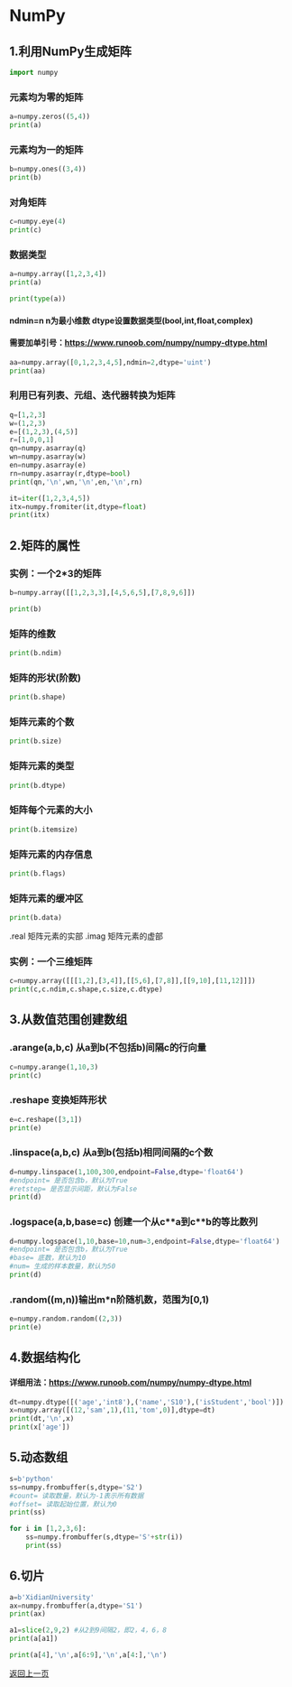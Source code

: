 # NumPy

## 1.利用NumPy生成矩阵


```python
import numpy
```

### 元素均为零的矩阵


```python
a=numpy.zeros((5,4))
print(a)
```

### 元素均为一的矩阵


```python
b=numpy.ones((3,4))
print(b)
```

### 对角矩阵


```python
c=numpy.eye(4)
print(c)
```

### 数据类型


```python
a=numpy.array([1,2,3,4])
print(a)
```


```python
print(type(a))
```

#### ndmin=n n为最小维数 dtype设置数据类型(bool,int,float,complex)
#### 需要加单引号：https://www.runoob.com/numpy/numpy-dtype.html


```python
aa=numpy.array([0,1,2,3,4,5],ndmin=2,dtype='uint')
print(aa)
```

### 利用已有列表、元组、迭代器转换为矩阵


```python
q=[1,2,3]
w=(1,2,3)
e=[(1,2,3),(4,5)]
r=[1,0,0,1]
qn=numpy.asarray(q)
wn=numpy.asarray(w)
en=numpy.asarray(e)
rn=numpy.asarray(r,dtype=bool)
print(qn,'\n',wn,'\n',en,'\n',rn)
```


```python
it=iter([1,2,3,4,5])
itx=numpy.fromiter(it,dtype=float)
print(itx)
```

## 2.矩阵的属性

### 实例：一个2\*3的矩阵


```python
b=numpy.array([[1,2,3,3],[4,5,6,5],[7,8,9,6]])
```


```python
print(b)
```

### 矩阵的维数


```python
print(b.ndim)
```

### 矩阵的形状(阶数)


```python
print(b.shape)
```

### 矩阵元素的个数


```python
print(b.size)
```

### 矩阵元素的类型


```python
print(b.dtype)
```

### 矩阵每个元素的大小


```python
print(b.itemsize)
```

### 矩阵元素的内存信息


```python
print(b.flags)
```

### 矩阵元素的缓冲区


```python
print(b.data)
```

.real 矩阵元素的实部 .imag 矩阵元素的虚部

### 实例：一个三维矩阵


```python
c=numpy.array([[[1,2],[3,4]],[[5,6],[7,8]],[[9,10],[11,12]]])
print(c,c.ndim,c.shape,c.size,c.dtype)
```

## 3.从数值范围创建数组

### .arange(a,b,c)  从a到b(不包括b)间隔c的行向量


```python
c=numpy.arange(1,10,3)
print(c)
```

### .reshape 变换矩阵形状


```python
e=c.reshape([3,1])
print(e)
```

### .linspace(a,b,c)  从a到b(包括b)相同间隔的c个数


```python
d=numpy.linspace(1,100,300,endpoint=False,dtype='float64')
#endpoint= 是否包含b，默认为True
#retstep= 是否显示间距，默认为False
print(d)
```

### .logspace(a,b,base=c) 创建一个从c\*\*a到c\*\*b的等比数列


```python
d=numpy.logspace(1,10,base=10,num=3,endpoint=False,dtype='float64')
#endpoint= 是否包含b，默认为True
#base= 底数，默认为10
#num= 生成的样本数量，默认为50
print(d)
```

### .random((m,n))输出m\*n阶随机数，范围为[0,1)


```python
e=numpy.random.random((2,3))
print(e)
```

## 4.数据结构化

#### 详细用法：https://www.runoob.com/numpy/numpy-dtype.html


```python
dt=numpy.dtype([('age','int8'),('name','S10'),('isStudent','bool')])
x=numpy.array([(12,'sam',1),(11,'tom',0)],dtype=dt)
print(dt,'\n',x)
print(x['age'])
```

## 5.动态数组


```python
s=b'python'
ss=numpy.frombuffer(s,dtype='S2')
#count= 读取数量，默认为-1表示所有数据
#offset= 读取起始位置，默认为0
print(ss)
```


```python
for i in [1,2,3,6]:
    ss=numpy.frombuffer(s,dtype='S'+str(i))
    print(ss)
```

## 6.切片


```python
a=b'XidianUniversity'
ax=numpy.frombuffer(a,dtype='S1')
print(ax)
```


```python
a1=slice(2,9,2) #从2到9间隔2，即2，4，6，8
print(a[a1])
```


```python
print(a[4],'\n',a[6:9],'\n',a[4:],'\n')
```

[返回上一页](python.md)

